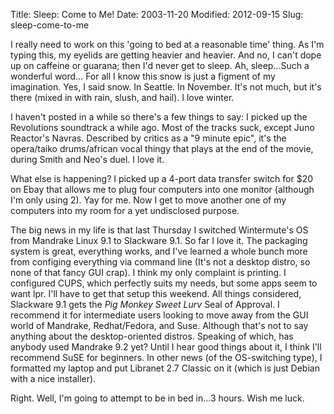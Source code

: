 Title: Sleep: Come to Me!
Date: 2003-11-20
Modified: 2012-09-15
Slug: sleep-come-to-me

I really need to work on this 'going to bed at a reasonable time' thing. As I'm typing this, my eyelids are getting heavier and heavier. And no, I can't dope up on caffeine or guarana; then I'd never get to sleep. Ah, sleep...Such a wonderful word...
For all I know this snow is just a figment of my imagination. Yes, I said snow. In Seattle. In November. It's not much, but it's there (mixed in with rain, slush, and hail). I love winter.

I haven't posted in a while so there's a few things to say:
I picked up the Revolutions soundtrack a while ago. Most of the tracks suck, except Juno Reactor's Navras. Described by critics as a "9 minute epic", it's the opera/taiko drums/african vocal thingy that plays at the end of the movie, during Smith and Neo's duel. I love it.

What else is happening? I picked up a 4-port data transfer switch for $20 on Ebay that allows me to plug four computers into one monitor (although I'm only using 2). Yay for me. Now I get to move another one of my computers into my room for a yet undisclosed purpose.

The big news in my life is that last Thursday I switched Wintermute's OS from Mandrake Linux 9.1 to Slackware 9.1. So far I love it. The packaging system is great, everything works, and I've learned a whole bunch more from configing everything via command line (It's not a desktop distro, so none of that fancy GUI crap). I think my only complaint is printing. I configured CUPS, which perfectly suits my needs, but some apps seem to want lpr. I'll have to get that setup this weekend. All things considered, Slackware 9.1 gets the <i>Pig Monkey Sweet Lurv</i> Seal of Approval. I recommend it for intermediate users looking to move away from the GUI world of Mandrake, Redhat/Fedora, and Suse. Although that's not to say anything about the desktop-oriented distros. Speaking of which, has anybody used Mandrake 9.2 yet? Until I hear good things about it, I think I'll recommend SuSE for beginners.
In other news (of the OS-switching type), I formatted my laptop and put Libranet 2.7 Classic on it (which is just Debian with a nice installer).

Right. Well, I'm going to attempt to be in bed in...3 hours. Wish me luck.
